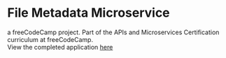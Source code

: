 # File Metadata Microservice
a freeCodeCamp project. Part of the APIs and Microservices Certification curriculum at freeCodeCamp.</br>
View the completed application [here](https://glitch.com/~ripple-margin)
